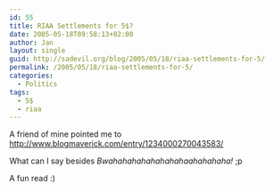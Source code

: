 ```yaml
---
id: 55
title: RIAA Settlements for 5$?
date: 2005-05-18T09:58:13+02:00
author: Jan
layout: single
guid: http://sadevil.org/blog/2005/05/18/riaa-settlements-for-5/
permalink: /2005/05/18/riaa-settlements-for-5/
categories:
  - Politics
tags:
  - 5$
  - riaa
---
```

A friend of mine pointed me to <a href="http://www.blogmaverick.com/entry/1234000270043583/" target="_blank">http://www.blogmaverick.com/entry/1234000270043583/</a>

What can I say besides _Bwahahahahahahahahaahahahaha!_ ;p

A fun read :)